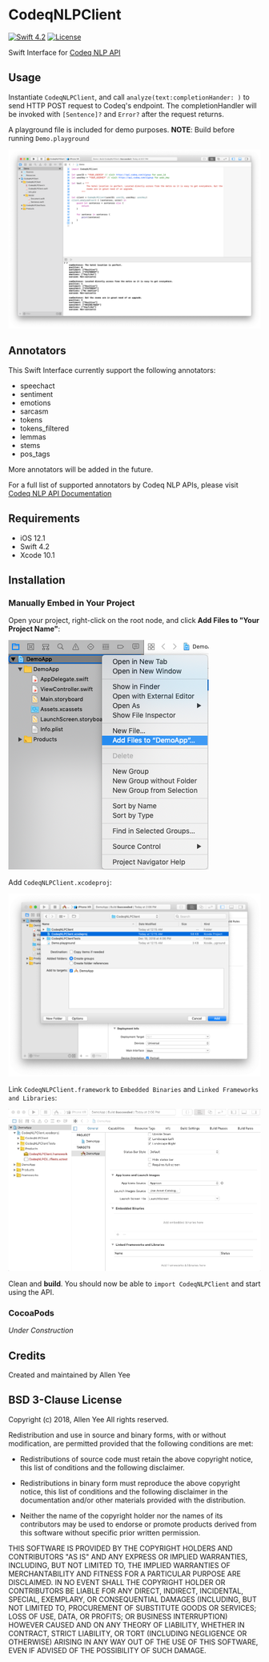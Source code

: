 # CodeqNLPClient

[![Swift 4.2](https://img.shields.io/badge/Swift-4.2-orange.svg)](https://developer.apple.com/swift/)
[![License](https://img.shields.io/badge/License-BSD%203--Clause-lightgrey.svg)](https://opensource.org/licenses/BSD-3-Clause)

Swift Interface for [Codeq NLP API](https://api.codeq.com/)

## Usage

Instantiate `CodeqNLPClient`, and call `analyze(text:completionHander: )` to send HTTP POST request to Codeq's endpoint. The completionHandler will be invoked with `[Sentence]?` and `Error?` after the request returns.

A playground file is included for demo purposes. **NOTE**: Build before running `Demo.playground`

![alt text](https://raw.githubusercontent.com/yeesterbunny/CodeqNLPClient/master/Screenshots/DemoScreenShot.png)

## Annotators

This Swift Interface currently support the following annotators:

* speechact
* sentiment
* emotions
* sarcasm
* tokens
* tokens_filtered
* lemmas
* stems
* pos_tags

More annotators will be added in the future.

For a full list of supported annotators by Codeq NLP APIs, please visit [Codeq NLP API Documentation](https://api.codeq.com/api)

## Requirements

* iOS 12.1
* Swift 4.2
* Xcode 10.1

## Installation

### Manually Embed in Your Project

Open your project, right-click on the root node, and click **Add Files to "Your Project Name"**:

![alt text](https://raw.githubusercontent.com/yeesterbunny/CodeqNLPClient/master/Screenshots/AddFiles.png)

Add `CodeqNLPClient.xcodeproj`:

![alt text](https://raw.githubusercontent.com/yeesterbunny/CodeqNLPClient/master/Screenshots/SelectFile3.png)

Link `CodeqNLPClient.framework` to `Embedded Binaries` and `Linked Frameworks and Libraries`:

![alt text](https://raw.githubusercontent.com/yeesterbunny/CodeqNLPClient/master/Screenshots/LinkFramework2.gif)

Clean and **build**. You should now be able to `import CodeqNLPClient` and start using the API.

### CocoaPods

*Under Construction*

## Credits

Created and maintained by Allen Yee

## BSD 3-Clause License

Copyright (c) 2018, Allen Yee
All rights reserved.

Redistribution and use in source and binary forms, with or without
modification, are permitted provided that the following conditions are met:

* Redistributions of source code must retain the above copyright notice, this list of conditions and the following disclaimer.

* Redistributions in binary form must reproduce the above copyright notice, this list of conditions and the following disclaimer in the documentation and/or other materials provided with the distribution.

* Neither the name of the copyright holder nor the names of its contributors may be used to endorse or promote products derived from this software without specific prior written permission.

THIS SOFTWARE IS PROVIDED BY THE COPYRIGHT HOLDERS AND CONTRIBUTORS "AS IS"
AND ANY EXPRESS OR IMPLIED WARRANTIES, INCLUDING, BUT NOT LIMITED TO, THE
IMPLIED WARRANTIES OF MERCHANTABILITY AND FITNESS FOR A PARTICULAR PURPOSE ARE
DISCLAIMED. IN NO EVENT SHALL THE COPYRIGHT HOLDER OR CONTRIBUTORS BE LIABLE
FOR ANY DIRECT, INDIRECT, INCIDENTAL, SPECIAL, EXEMPLARY, OR CONSEQUENTIAL
DAMAGES (INCLUDING, BUT NOT LIMITED TO, PROCUREMENT OF SUBSTITUTE GOODS OR
SERVICES; LOSS OF USE, DATA, OR PROFITS; OR BUSINESS INTERRUPTION) HOWEVER
CAUSED AND ON ANY THEORY OF LIABILITY, WHETHER IN CONTRACT, STRICT LIABILITY,
OR TORT (INCLUDING NEGLIGENCE OR OTHERWISE) ARISING IN ANY WAY OUT OF THE USE
OF THIS SOFTWARE, EVEN IF ADVISED OF THE POSSIBILITY OF SUCH DAMAGE.


